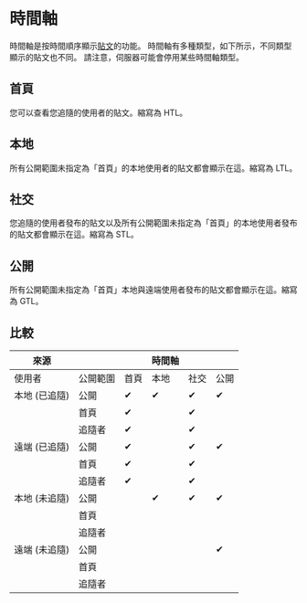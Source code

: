 # 時間軸
時間軸是按時間順序顯示[貼文](./note)的功能。
時間軸有多種類型，如下所示，不同類型顯示的貼文也不同。
請注意，伺服器可能會停用某些時間軸類型。

## 首頁
您可以查看您追隨的使用者的貼文。縮寫為 HTL。

## 本地
所有公開範圍未指定為「首頁」的本地使用者的貼文都會顯示在這。縮寫為 LTL。

## 社交
您追隨的使用者發布的貼文以及所有公開範圍未指定為「首頁」的本地使用者發布的貼文都會顯示在這。縮寫為 STL。

## 公開
所有公開範圍未指定為「首頁」本地與遠端使用者發布的貼文都會顯示在這。縮寫為 GTL。

## 比較
| 來源           |       |    | 時間軸 |    |    |
|--------------|-------|----|-----|----|----|
| 使用者          | 公開範圍  | 首頁 | 本地  | 社交 | 公開 |
| 本地 (已追隨)     | 公開    | ✔  | ✔   | ✔  | ✔  |
|              | 首頁   | ✔  |     | ✔  |    |
|              | 追隨者 | ✔  |     | ✔  |    |
| 遠端 (已追隨)  | 公開    | ✔  |     | ✔  | ✔  |
|              | 首頁   | ✔  |     | ✔  |    |
|              | 追隨者 | ✔  |     | ✔  |    |
| 本地 (未追隨) | 公開    |    | ✔   | ✔  | ✔  |
|              | 首頁   |    |     |    |    |
|              | 追隨者 |    |     |    |    |
| 遠端 (未追隨) | 公開    |    |     |    | ✔  |
|              | 首頁   |    |     |    |    |
|              | 追隨者 |    |     |    |    |
